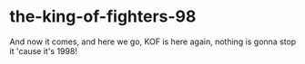 # the-king-of-fighters-98
And now it comes, and here we go, KOF is here again, nothing is gonna stop it 'cause it's 1998!
